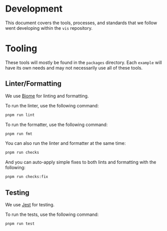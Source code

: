 # Development

This document covers the tools, processes, and standards that we follow went developing within the `vis` repository.

# Tooling

These tools will mostly be found in the `packages` directory. Each `example` will have its own needs and may not necessarily use all of these tools.

## Linter/Formatting
We use [Biome](https://biomejs.dev) for linting and formatting.

To run the linter, use the following command:
```sh
pnpm run lint
```

To run the formatter, use the following command:
```sh
pnpm run fmt
```

You can also run the linter and formatter at the same time:
```sh
pnpm run checks
```

And you can auto-apply simple fixes to both lints and formatting with the following:
```sh
pnpm run checks:fix
```

## Testing
We use [Jest](https://jestjs.io) for testing.

To run the tests, use the following command:
```sh
pnpm run test
```
